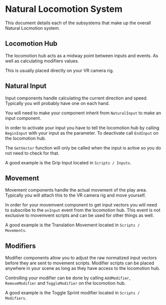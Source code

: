 # Natural Locomotion System
This document details each of the subsystems that make up the overall Natural Locmotion system.

## Locomotion Hub
The locomotion hub acts as a midway point between inputs and events.
As well as calculating modifiers values.

This is usually placed directly on your VR camera rig.

## Natural Input
Input components handle calculating the current direction and speed.
Typically you will probably have one on each hand.

You will need to make your component inherit from `NaturalInput` to make an input component.

In order to activate your input you have to tell the locomotion hub by calling `BeginInput` with your input as the parameter.
To deactivate call `EndInput` on the locomotion hub.

The `GetVector` function will only be called when the input is active so you do not need to check for that.

A good example is the Grip Input located in `Scripts / Inputs`.

## Movement
Movement components handle the actual movement of the play area.
Typically you will attach this to the VR camera rig and move yourself.

In order for your movemvent component to get input vectors you will need to subscribe to the `onInput` event from the locomotion hub.
This event is not exclusive to movemvent scripts and can be used for other things as well.

A good example is the Translation Movement located in `Scripts / Movements`.

## Modifiers
Modifier components allow you to adjust the raw normalized input vectors before they are sent to movement scripts.
Modifier scripts can be placed anywhere in your scene as long as they have access to the locomotion hub.

Controlling your modifier can be done by calling `AddModifier`, `RemoveModifier` and `ToggleModifier` on the locomotion hub.

A good example is the Toggle Sprint modifier  located in `Scripts / Modifiers`.

